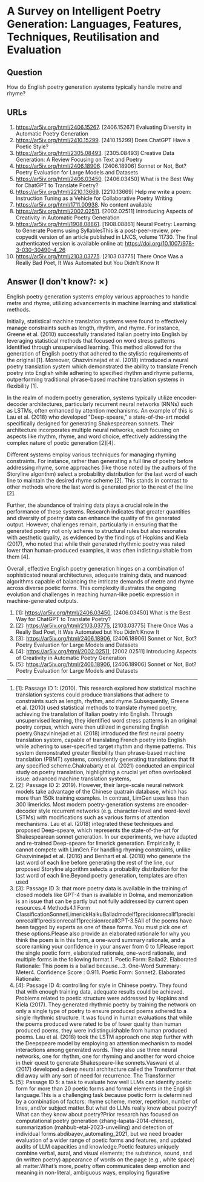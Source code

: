 # A Survey on Intelligent Poetry Generation: Languages, Features, Techniques, Reutilisation and Evaluation

## Question

How do English poetry generation systems typically handle metre and rhyme?

## URLs

1. https://ar5iv.org/html/2406.15267. [2406.15267] Evaluating Diversity in Automatic Poetry Generation
2. https://ar5iv.org/html/2410.15299. [2410.15299] Does ChatGPT Have a Poetic Style?
3. https://ar5iv.org/html/2305.08493. [2305.08493] Creative Data Generation: A Review Focusing on Text and Poetry
4. https://ar5iv.org/html/2406.18906. [2406.18906] Sonnet or Not, Bot? Poetry Evaluation for Large Models and Datasets
5. https://ar5iv.org/html/2406.03450. [2406.03450] What is the Best Way for ChatGPT to Translate Poetry?
6. https://ar5iv.org/html/2210.13669. [2210.13669] Help me write a poem: Instruction Tuning as a Vehicle for Collaborative Poetry Writing
7. https://ar5iv.org/html/1711.00938. No content available
8. https://ar5iv.org/html/2002.02511. [2002.02511] Introducing Aspects of Creativity in Automatic Poetry Generation
9. https://ar5iv.org/html/1908.08861. [1908.08861] Neural Poetry: Learning to Generate Poems using SyllablesThis is a post-peer-review, pre-copyedit version of an article published in LNCS, volume 11730. The final authenticated version is available online at: https://doi.org/10.1007/978-3-030-30490-4_26
10. https://ar5iv.org/html/2103.03775. [2103.03775] There Once Was a Really Bad Poet, It Was Automated but You Didn’t Know It

## Answer (I don't know?: ✗)

English poetry generation systems employ various approaches to handle metre and rhyme, utilizing advancements in machine learning and statistical methods.

Initially, statistical machine translation systems were found to effectively manage constraints such as length, rhythm, and rhyme. For instance, Greene et al. (2010) successfully translated Italian poetry into English by leveraging statistical methods that focused on word stress patterns identified through unsupervised learning. This method allowed for the generation of English poetry that adhered to the stylistic requirements of the original [1]. Moreover, Ghazvininejad et al. (2018) introduced a neural poetry translation system which demonstrated the ability to translate French poetry into English while adhering to specified rhythm and rhyme patterns, outperforming traditional phrase-based machine translation systems in flexibility [1].

In the realm of modern poetry generation, systems typically utilize encoder-decoder architectures, particularly recurrent neural networks (RNNs) such as LSTMs, often enhanced by attention mechanisms. An example of this is Lau et al. (2018) who developed "Deep-speare," a state-of-the-art model specifically designed for generating Shakespearean sonnets. Their architecture incorporates multiple neural networks, each focusing on aspects like rhythm, rhyme, and word choice, effectively addressing the complex nature of poetic generation [2][4]. 

Different systems employ various techniques for managing rhyming constraints. For instance, rather than generating a full line of poetry before addressing rhyme, some approaches (like those noted by the authors of the Storyline algorithm) select a probability distribution for the last word of each line to maintain the desired rhyme scheme [2]. This stands in contrast to other methods where the last word is generated prior to the rest of the line [2].

Further, the abundance of training data plays a crucial role in the performance of these systems. Research indicates that greater quantities and diversity of poetry data can enhance the quality of the generated output. However, challenges remain, particularly in ensuring that the generated poetry not only adheres to structural rules but also resonates with aesthetic quality, as evidenced by the findings of Hopkins and Kiela (2017), who noted that while their generated rhythmic poetry was rated lower than human-produced examples, it was often indistinguishable from them [4].

Overall, effective English poetry generation hinges on a combination of sophisticated neural architectures, adequate training data, and nuanced algorithms capable of balancing the intricate demands of metre and rhyme across diverse poetic forms. This complexity illustrates the ongoing evolution and challenges in reaching human-like poetic expression in machine-generated outputs.

1. [1]:  https://ar5iv.org/html/2406.03450, [2406.03450] What is the Best Way for ChatGPT to Translate Poetry?
2. [2]:  https://ar5iv.org/html/2103.03775, [2103.03775] There Once Was a Really Bad Poet, It Was Automated but You Didn’t Know It
3. [3]:  https://ar5iv.org/html/2406.18906, [2406.18906] Sonnet or Not, Bot? Poetry Evaluation for Large Models and Datasets
4. [4]:  https://ar5iv.org/html/2002.02511, [2002.02511] Introducing Aspects of Creativity in Automatic Poetry Generation
5. [5]:  https://ar5iv.org/html/2406.18906, [2406.18906] Sonnet or Not, Bot? Poetry Evaluation for Large Models and Datasets
---
1. [1]:  Passage ID 1: (2010). This research explored how statistical machine translation systems could produce translations that adhere to constraints such as length, rhythm, and rhyme.Subsequently, Greene et al. (2010) used statistical methods to translate rhymed poetry, achieving the translation of Italian poetry into English. Through unsupervised learning, they identified word stress patterns in an original poetry corpus, which were then utilized in generating English poetry.Ghazvininejad et al. (2018) introduced the first neural poetry translation system, capable of translating French poetry into English while adhering to user-specified target rhythm and rhyme patterns. This system demonstrated greater flexibility than phrase-based machine translation (PBMT) systems, consistently generating translations that fit any specified scheme.Chakrabarty et al. (2021) conducted an empirical study on poetry translation, highlighting a crucial yet often overlooked issue: advanced machine translation systems,
2. [2]:  Passage ID 2: 2019). However, their large-scale neural network models take advantage of the Chinese quatrain database, which has more than 150k training examples. In contrast, LimGen uses less than 300 limericks. Most modern poetry-generation systems are encoder-decoder style recurrent networks (e.g. character-level and word-level LSTMs) with modifications such as various forms of attention mechanisms. Lau et al. (2018) integrated these techniques and proposed Deep-speare, which represents the state-of-the-art for Shakespearean sonnet generation. In our experiments, we have adapted and re-trained Deep-speare for limerick generation. Empirically, it cannot compete with LimGen.For handling rhyming constraints, unlike Ghazvininejad et al. (2016) and Benhart et al. (2018) who generate the last word of each line before generating the rest of the line, our proposed Storyline algorithm selects a probability distribution for the last word of each line.Beyond poetry generation, templates are often used
3. [3]:  Passage ID 3: that more poetry data is available in the training of closed models like GPT-4 than is available in Dolma, and memorization is an issue that can be partly but not fully addressed by current open resources.4 Methods4.1 Form ClassificationSonnetLimerickHaikuBalladmodelf1precisionrecallf1precisionrecallf1precisionrecallf1precisionrecallGPT-3.5All of the poems have been tagged by experts as one of these forms. You must pick one of these options.Please also provide an elaborated rationale for why you think the poem is in this form, a one-word summary rationale, and a score ranking your confidence in your answer from 0 to 1.Please report the single poetic form, elaborated rationale, one-word rationale, and multiple forms in the following format.1. Poetic Form: Ballad2. Elaborated Rationale: This poem is a ballad because…3. One-Word Summary: Meter4. Confidence Score : 0.911. Poetic Form: Sonnet2. Elaborated Rationale:
4. [4]:  Passage ID 4: controlling for style in Chinese poetry. They found that with enough training data, adequate results could be achieved. Problems related to poetic structure were addressed by Hopkins and Kiela (2017). They generated rhythmic poetry by training the network on only a single type of poetry to ensure produced poems adhered to a single rhythmic structure. It was found in human evaluations that while the poems produced were rated to be of lower quality than human produced poems, they were indistinguishable from human produced poems. Lau et al. (2018) took the LSTM approach one step further with the Deepspeare model by employing an attention mechanism to model interactions among generated words. They also use three neural networks, one for rhythm, one for rhyming and another for word choice in their quest to generate Shakespeare-like sonnets.Vaswani et al. (2017) developed a deep neural architecture called the Transformer that did away with any sort of need for recurrence. The Transformer
5. [5]:  Passage ID 5: a task to evaluate how well LLMs can identify poetic form for more than 20 poetic forms and formal elements in the English language.This is a challenging task because poetic form is determined by a combination of factors: rhyme scheme, meter, repetition, number of lines, and/or subject matter.But what do LLMs really know about poetry?What can they know about poetry?Prior research has focused on computational poetry generation (zhang-lapata-2014-chinese), summarization (mahbub-etal-2023-unveiling) and detection of individual forms abdibayev_automating_2021, but we need broader evaluation of a wider range of poetic forms and features, and updated audits of LLM capacities and knowledge.Poetic features uniquely combine verbal, aural, and visual elements; the substance, sound, and (in written poetry) appearance of words on the page (e.g., white space) all matter.What’s more, poetry often communicates deep emotion and meaning in non-literal, ambiguous ways, employing figurative